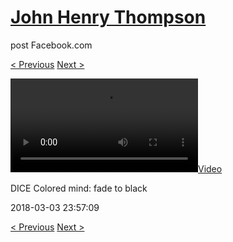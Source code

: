 # [John Henry Thompson](../README.md)
post Facebook.com

[< Previous](2018-03-04-1.md) [Next >](2018-03-03-2.md)

[![](../media/2018-03-03/DICE-Colored-mind-fade-to-black.mp4)](../README.md)

DICE Colored mind: fade to black

2018-03-03 23:57:09

[< Previous](2018-03-04-1.md) [Next >](2018-03-03-2.md)